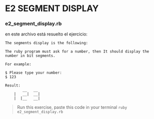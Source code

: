 E2 SEGMENT DISPLAY
=============

### e2_segment_display.rb

en este archivo está resuelto el ejercicio:
```
The segments display is the following:

The ruby program must ask for a number, then It should display the number in bit segments.

For example:

$ Please type your number: 
$ 123

Result:
        __   __
    |   __|  __|
    |  |__   __|
```
>Run this exercise, paste this code in your terminal `ruby e2_segment_display.rb`